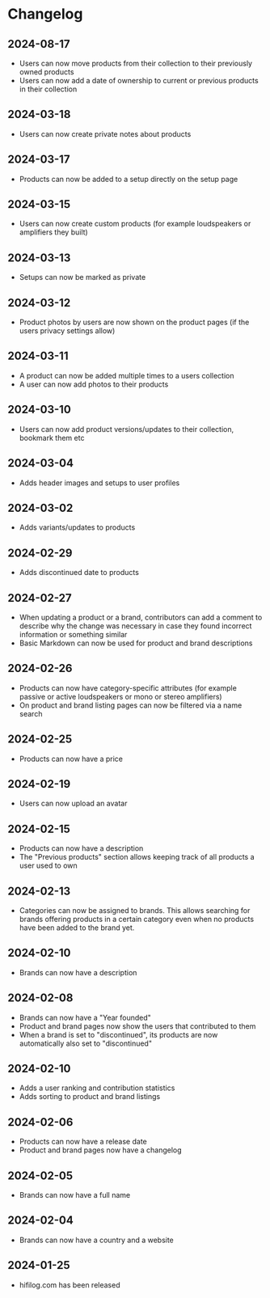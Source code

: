 # Changelog

## <time datetime="2024-08-17">2024-08-17</time>

- Users can now move products from their collection to their previously owned products
- Users can now add a date of ownership to current or previous products in their collection

## <time datetime="2024-03-18">2024-03-18</time>

- Users can now create private notes about products

## <time datetime="2024-03-17">2024-03-17</time>

- Products can now be added to a setup directly on the setup page

## <time datetime="2024-03-15">2024-03-15</time>

- Users can now create custom products (for example loudspeakers or amplifiers they built)

## <time datetime="2024-03-13">2024-03-13</time>

- Setups can now be marked as private

## <time datetime="2024-03-12">2024-03-12</time>

- Product photos by users are now shown on the product pages (if the users privacy settings allow)

## <time datetime="2024-03-11">2024-03-11</time>

- A product can now be added multiple times to a users collection
- A user can now add photos to their products

## <time datetime="2024-03-10">2024-03-10</time>

- Users can now add product versions/updates to their collection, bookmark them etc

## <time datetime="2024-03-04">2024-03-04</time>

- Adds header images and setups to user profiles

## <time datetime="2024-03-02">2024-03-02</time>

- Adds variants/updates to products

## <time datetime="2024-02-29">2024-02-29</time>

- Adds discontinued date to products

## <time datetime="2024-02-27">2024-02-27</time>

- When updating a product or a brand, contributors can add a comment to describe why the change was necessary in case they found incorrect information or something similar
- Basic Markdown can now be used for product and brand descriptions

## <time datetime="2024-02-26">2024-02-26</time>

- Products can now have category-specific attributes (for example passive or active loudspeakers or mono or stereo amplifiers)
- On product and brand listing pages can now be filtered via a name search

## <time datetime="2024-02-25">2024-02-25</time>

- Products can now have a price

## <time datetime="2024-02-19">2024-02-19</time>

- Users can now upload an avatar

## <time datetime="2024-02-15">2024-02-15</time>

- Products can now have a description
- The "Previous products" section allows keeping track of all products a user used to own

## <time datetime="2024-02-13">2024-02-13</time>

- Categories can now be assigned to brands. This allows searching for brands offering products in a certain category even when no products have been added to the brand yet.

## <time datetime="2024-02-10">2024-02-10</time>

- Brands can now have a description

## <time datetime="2024-02-08">2024-02-08</time>

- Brands can now have a "Year founded"
- Product and brand pages now show the users that contributed to them
- When a brand is set to "discontinued", its products are now automatically also set to "discontinued"

## <time datetime="2024-02-10">2024-02-10</time>

- Adds a user ranking and contribution statistics
- Adds sorting to product and brand listings

## <time datetime="2024-02-06">2024-02-06</time>

- Products can now have a release date
- Product and brand pages now have a changelog

## <time datetime="2024-02-05">2024-02-05</time>

- Brands can now have a full name

## <time datetime="2024-02-04">2024-02-04</time>

- Brands can now have a country and a website

## <time datetime="2024-01-25">2024-01-25</time>

- hifilog.com has been released
